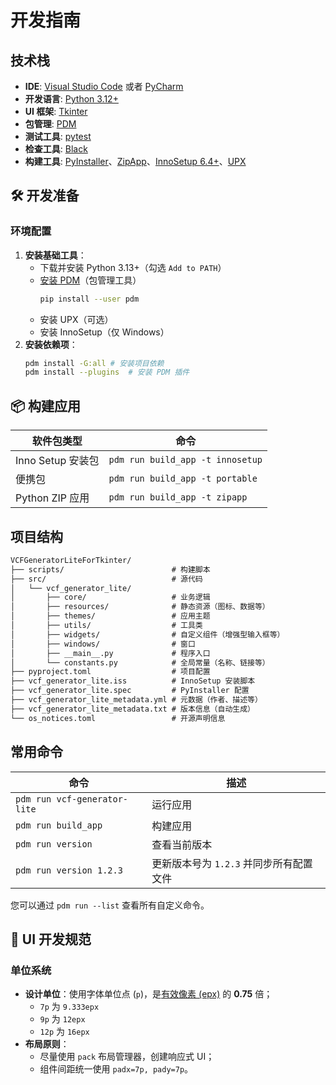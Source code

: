 # 开发指南

## 技术栈

- **IDE**: [Visual Studio Code](https://code.visualstudio.com/) 或者 [PyCharm](https://www.jetbrains.com/zh-cn/pycharm/)
- **开发语言**: [Python 3.12+][PythonHomepage]
- **UI 框架**: [Tkinter][TkinterHomepage]
- **包管理**: [PDM][PDMHomepage]
- **测试工具**: [pytest](https://docs.pytest.org/en/7.4.x/)
- **检查工具**: [Black](https://black.readthedocs.io/)
- **构建工具**: [PyInstaller](https://pyinstaller.org/en/stable/)、[ZipApp](https://docs.python.org/zh-cn/3/library/zipapp.html)、[InnoSetup 6.4+](https://jrsoftware.org/isinfo.php)、[UPX](https://upx.github.io/)

## 🛠️ 开发准备

### 环境配置

1. **安装基础工具**：
   - 下载并安装 Python 3.13+（勾选 `Add to PATH`）
   - [安装 PDM](https://pdm-project.org/zh-cn/latest/#_3)（包管理工具）
      ```bash
      pip install --user pdm
      ```
   - 安装 UPX（可选）
   - 安装 InnoSetup（仅 Windows）
2. **安装依赖项**：
   ```bash
   pdm install -G:all # 安装项目依赖
   pdm install --plugins  # 安装 PDM 插件
   ```

## 📦 构建应用

| 软件包类型        | 命令                             |
| ----------------- | -------------------------------- |
| Inno Setup 安装包 | `pdm run build_app -t innosetup` |
| 便携包            | `pdm run build_app -t portable`  |
| Python ZIP 应用   | `pdm run build_app -t zipapp`    |

## 项目结构

```txt
VCFGeneratorLiteForTkinter/
├── scripts/                        # 构建脚本
├── src/                            # 源代码
│   └── vcf_generator_lite/
│       ├── core/                   # 业务逻辑
│       ├── resources/              # 静态资源（图标、数据等）
│       ├── themes/                 # 应用主题
│       ├── utils/                  # 工具类
│       ├── widgets/                # 自定义组件（增强型输入框等）
│       ├── windows/                # 窗口
│       ├── __main__.py             # 程序入口
│       └── constants.py            # 全局常量（名称、链接等）
├── pyproject.toml                  # 项目配置
├── vcf_generator_lite.iss          # InnoSetup 安装脚本
├── vcf_generator_lite.spec         # PyInstaller 配置
├── vcf_generator_lite_metadata.yml # 元数据（作者、描述等）
├── vcf_generator_lite_metadata.txt # 版本信息（自动生成）
└── os_notices.toml                 # 开源声明信息
```

## 常用命令

| 命令                         | 描述                                    |
| ---------------------------- | --------------------------------------- |
| `pdm run vcf-generator-lite` | 运行应用                                |
| `pdm run build_app`          | 构建应用                                |
| `pdm run version`            | 查看当前版本                            |
| `pdm run version 1.2.3`      | 更新版本号为 `1.2.3` 并同步所有配置文件 |

您可以通过 `pdm run --list` 查看所有自定义命令。

## 🎨 UI 开发规范

### 单位系统

- **设计单位**：使用字体单位点 (`p`)，是[有效像素 (epx)](https://learn.microsoft.com/zh-cn/windows/apps/design/layout/screen-sizes-and-breakpoints-for-responsive-design#effective-pixels-and-scale-factor) 的 **0.75** 倍；
  - `7p` 为 `9.333epx`
  - `9p` 为 `12epx`
  - `12p` 为 `16epx`
- **布局原则**：
  - 尽量使用 `pack` 布局管理器，创建响应式 UI；
  - 组件间距统一使用 `padx=7p, pady=7p`。

[PythonHomepage]: https://www.python.org/
[PDMHomepage]: https://pdm-project.org/
[TkinterHomepage]: https://docs.python.org/zh-cn/3/library/tk.html
